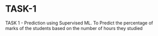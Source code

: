 # TASK-1
TASK 1 - Prediction using Supervised ML.
To Predict the percentage of marks of the students based on the number of hours they studied
